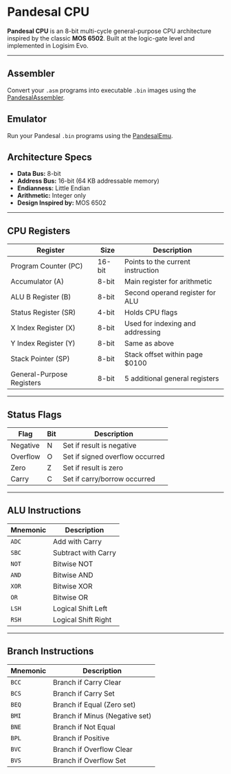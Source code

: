 # Pandesal CPU

**Pandesal CPU** is an 8-bit multi-cycle general-purpose CPU architecture inspired by the classic **MOS 6502**. Built at the logic-gate level and implemented in Logisim Evo.

---

## Assembler

Convert your `.asm` programs into executable `.bin` images using the [PandesalAssembler](https://github.com/Shim06/PandesalAssembler).

## Emulator

Run your Pandesal `.bin` programs using the [PandesalEmu](https://github.com/Shim06/PandesalEmu).

## Architecture Specs

- **Data Bus:** 8-bit  
- **Address Bus:** 16-bit (64 KB addressable memory)  
- **Endianness:** Little Endian  
- **Arithmetic:** Integer only  
- **Design Inspired by:** MOS 6502  

---

## CPU Registers

| Register                  | Size  | Description                          |
|---------------------------|-------|--------------------------------------|
| Program Counter (PC)      | 16-bit| Points to the current instruction    |
| Accumulator (A)           | 8-bit | Main register for arithmetic         |
| ALU B Register (B)        | 8-bit | Second operand register for ALU      |
| Status Register (SR)      | 4-bit | Holds CPU flags                      |
| X Index Register (X)      | 8-bit | Used for indexing and addressing     |
| Y Index Register (Y)      | 8-bit | Same as above                        |
| Stack Pointer (SP)        | 8-bit | Stack offset within page $0100       |
| General-Purpose Registers | 8-bit | 5 additional general registers       |

---

## Status Flags

| Flag     | Bit | Description                        |
|----------|-----|------------------------------------|
| Negative | N   | Set if result is negative          |
| Overflow | O   | Set if signed overflow occurred    |
| Zero     | Z   | Set if result is zero              |
| Carry    | C   | Set if carry/borrow occurred       |

---

## ALU Instructions

| Mnemonic | Description              |
|----------|--------------------------|
| `ADC`    | Add with Carry           |
| `SBC`    | Subtract with Carry      |
| `NOT`    | Bitwise NOT              |
| `AND`    | Bitwise AND              |
| `XOR`    | Bitwise XOR              |
| `OR`     | Bitwise OR               |
| `LSH`    | Logical Shift Left       |
| `RSH`    | Logical Shift Right      |

---

## Branch Instructions

| Mnemonic | Description                   |
|----------|-------------------------------|
| `BCC`    | Branch if Carry Clear         |
| `BCS`    | Branch if Carry Set           |
| `BEQ`    | Branch if Equal (Zero set)    |
| `BMI`    | Branch if Minus (Negative set)|
| `BNE`    | Branch if Not Equal           |
| `BPL`    | Branch if Positive            |
| `BVC`    | Branch if Overflow Clear      |
| `BVS`    | Branch if Overflow Set        |

